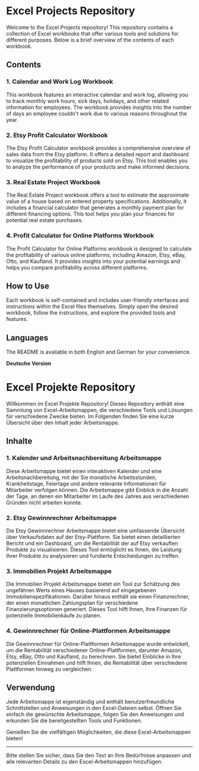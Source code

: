 # Excel Projects Repository

Welcome to the Excel Projects repository! This repository contains a collection of Excel workbooks that offer various tools and solutions for different purposes. Below is a brief overview of the contents of each workbook.

## Contents

### 1. Calendar and Work Log Workbook
This workbook features an interactive calendar and work log, allowing you to track monthly work hours, sick days, holidays, and other related information for employees. The workbook provides insights into the number of days an employee couldn't work due to various reasons throughout the year.

### 2. Etsy Profit Calculator Workbook
The Etsy Profit Calculator workbook provides a comprehensive overview of sales data from the Etsy platform. It offers a detailed report and dashboard to visualize the profitability of products sold on Etsy. This tool enables you to analyze the performance of your products and make informed decisions.

### 3. Real Estate Project Workbook
The Real Estate Project workbook offers a tool to estimate the approximate value of a house based on entered property specifications. Additionally, it includes a financial calculator that generates a monthly payment plan for different financing options. This tool helps you plan your finances for potential real estate purchases.

### 4. Profit Calculator for Online Platforms Workbook
The Profit Calculator for Online Platforms workbook is designed to calculate the profitability of various online platforms, including Amazon, Etsy, eBay, Otto, and Kaufland. It provides insights into your potential earnings and helps you compare profitability across different platforms.

## How to Use
Each workbook is self-contained and includes user-friendly interfaces and instructions within the Excel files themselves. Simply open the desired workbook, follow the instructions, and explore the provided tools and features.

## Languages
The README is available in both English and German for your convenience.

**Deutsche Version**

# Excel Projekte Repository

Willkommen im Excel Projekte Repository! Dieses Repository enthält eine Sammlung von Excel-Arbeitsmappen, die verschiedene Tools und Lösungen für verschiedene Zwecke bieten. Im Folgenden finden Sie eine kurze Übersicht über den Inhalt jeder Arbeitsmappe.

## Inhalte

### 1. Kalender und Arbeitsnachbereitung Arbeitsmappe
Diese Arbeitsmappe bietet einen interaktiven Kalender und eine Arbeitsnachbereitung, mit der Sie monatliche Arbeitsstunden, Krankheitstage, Feiertage und andere relevante Informationen für Mitarbeiter verfolgen können. Die Arbeitsmappe gibt Einblick in die Anzahl der Tage, an denen ein Mitarbeiter im Laufe des Jahres aus verschiedenen Gründen nicht arbeiten konnte.

### 2. Etsy Gewinnrechner Arbeitsmappe
Die Etsy Gewinnrechner Arbeitsmappe bietet eine umfassende Übersicht über Verkaufsdaten auf der Etsy-Plattform. Sie bietet einen detaillierten Bericht und ein Dashboard, um die Rentabilität der auf Etsy verkauften Produkte zu visualisieren. Dieses Tool ermöglicht es Ihnen, die Leistung Ihrer Produkte zu analysieren und fundierte Entscheidungen zu treffen.

### 3. Immobilien Projekt Arbeitsmappe
Die Immobilien Projekt Arbeitsmappe bietet ein Tool zur Schätzung des ungefähren Werts eines Hauses basierend auf eingegebenen Immobilienspezifikationen. Darüber hinaus enthält sie einen Finanzrechner, der einen monatlichen Zahlungsplan für verschiedene Finanzierungsoptionen generiert. Dieses Tool hilft Ihnen, Ihre Finanzen für potenzielle Immobilienkäufe zu planen.

### 4. Gewinnrechner für Online-Plattformen Arbeitsmappe
Die Gewinnrechner für Online-Plattformen Arbeitsmappe wurde entwickelt, um die Rentabilität verschiedener Online-Plattformen, darunter Amazon, Etsy, eBay, Otto und Kaufland, zu berechnen. Sie bietet Einblicke in Ihre potenziellen Einnahmen und hilft Ihnen, die Rentabilität über verschiedene Plattformen hinweg zu vergleichen.

## Verwendung
Jede Arbeitsmappe ist eigenständig und enthält benutzerfreundliche Schnittstellen und Anweisungen in den Excel-Dateien selbst. Öffnen Sie einfach die gewünschte Arbeitsmappe, folgen Sie den Anweisungen und erkunden Sie die bereitgestellten Tools und Funktionen.

Genießen Sie die vielfältigen Möglichkeiten, die diese Excel-Arbeitsmappen bieten!

---
Bitte stellen Sie sicher, dass Sie den Text an Ihre Bedürfnisse anpassen und alle relevanten Details zu den Excel-Arbeitsmappen hinzufügen.
